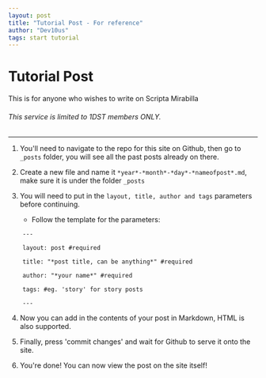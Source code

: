 ```yaml
---
layout: post
title: "Tutorial Post - For reference"
author: "Dev10us"
tags: start tutorial
---
```


# Tutorial Post

This is for anyone who wishes to write on Scripta Mirabilla

###### This service is limited to 1DST members ONLY.

---

1. You'll need to navigate to the repo for this site on Github, then go to `_posts` folder, you will see all the past posts already on there.

2. Create a new file and name it `*year*-*month*-*day*-*nameofpost*.md`, make sure it is under the folder `_posts`
   
3. You will need to put in the `layout, title, author and tags` parameters before continuing.
   
   - Follow the template for the parameters:

  ```
      ---
     
      layout: post #required
     
      title: "*post title, can be anything*" #required
     
      author: "*your name*" #required
     
      tags: #eg. 'story' for story posts
     
      ---
  ```

4. Now you can add in the contents of your post in Markdown, HTML is also supported.
   
5. Finally, press 'commit changes' and wait for Github to serve it onto the site.
   
6. You're done! You can now view the post on the site itself! 

